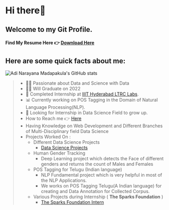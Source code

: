 # **Hi there👋**
## Welcome to my Git Profile. 
#### Find My **Resume Here** 👉 [**Download Here**](https://drive.google.com/file/d/1bBE5NjVbcCBAhwjbUD7ekt68xpKT_0Gn/view?usp=sharing)
## Here are some quick facts about me:
![Adi Narayana Madapakula's GitHub stats](https://github-readme-stats.vercel.app/api?username=Adi-Narayana-Madapakula&count_private=true&show_icons=true&theme=radical)

> * 👨‍🔬 Passionate about Data and Science with Data
> * 👨‍🎓 Will Graduate on 2022
> * 📖 Completed Internship at [IIIT Hyderabad LTRC Labs](https://ltrc.iiit.ac.in/).
> * 📊 Currently working on POS Tagging in the Domain of Natural Language Processing(NLP).
> * 🤔 Looking for Internship in Data Science Field to grow up.
> * How to Reach me 👉 [Here](http://adi160568.unaux.com)
> * Having Knowledge on Web Development and Different Branches of Multi-Disciplinary field Data Science
> * Projects Worked On :
>   - Different Data Science Projects
>     - [Data Science Projects](https://github.com/Adi-Narayana-Madapakula/Data-Science-Projects)
>   - Human Gender Tracking
>     - Deep Learning project which detects the Face of different genders and returns the count of Males and Females
>   - POS Tagging for Telugu (Indian language)
>     - NLP Fundamental project which is very helpful in most of the NLP Applications.
>     - We works on POS Tagging Telugu(A Indian language) for creating and Data Annotation for Collected Corpus.
>   - Various Projects during Internship ( **The Sparks Foundation** )
>     - [The Sparks Foundation Intern](https://github.com/Adi-Narayana-Madapakula/The-Sparks-Foundation-Intern)


